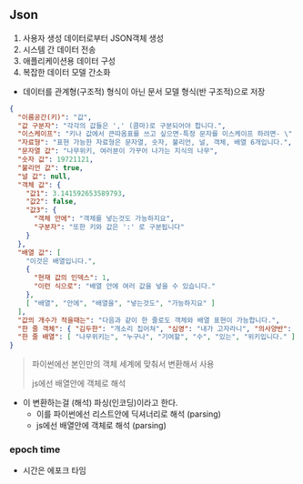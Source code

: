 ## Json

1. 사용자 생성 데이터로부터 JSON객체 생성
2. 시스템 간 데이터 전송
3. 애플리케이션용 데이터 구성
4. 복잡한 데이터 모델 간소화

* 데이터를 관계형(구조적) 형식이 아닌 문서 모델 형식(반 구조적)으로 저장

```json
{
  "이름공간(키)": "값",
  "값 구분자": "각각의 값들은 ',' (콤마)로 구분되어야 합니다.",
  "이스케이프": "키나 값에서 큰따옴표를 쓰고 싶으면-특정 문자를 이스케이프 하려면- \" 처럼 문자 앞에 역슬래시를 붙입니다.",
  "자료형": "표현 가능한 자료형은 문자열, 숫자, 불리언, 널, 객체, 배열 6개입니다.",
  "문자열 값": "나무위키, 여러분이 가꾸어 나가는 지식의 나무",
  "숫자 값": 19721121,
  "불리언 값": true,
  "널 값": null,
  "객체 값": {
    "값1": 3.141592653589793,
    "값2": false,
    "값3": {
      "객체 안에": "객체를 넣는것도 가능하지요",
      "구분자": "또한 키와 값은 ':' 로 구분됩니다"
    }
  },
  "배열 값": [
    "이것은 배열입니다.",
    {
      "현재 값의 인덱스": 1,
      "이런 식으로": "배열 안에 여러 값을 넣을 수 있습니다."
    },
    [ "배열", "안에", "배열을", "넣는것도", "가능하지요" ]
  ],
  "값의 개수가 적을때는": "다음과 같이 한 줄로도 객체와 배열 표현이 가능합니다.",
  "한 줄 객체": { "김두한": "개소리 집어쳐", "심영": "내가 고자라니", "의사양반": "전화는 없어요" },
  "한 줄 배열": [ "나무위키는", "누구나", "기여할", "수", "있는", "위키입니다." ]
}
```

> 파이썬에선 본인만의 객체 세계에 맞춰서 변환해서 사용
>
> js에선 배열안에 객체로 해석

* 이 변환하는걸 (해석) 파싱(인코딩)이라고 한다. 
  * 이를 파이썬에선 리스트안에 딕셔너리로 해석 (parsing)
  * js에선 배열안에 객체로 해석 (parsing)

### epoch time

* 시간은 에포크 타임